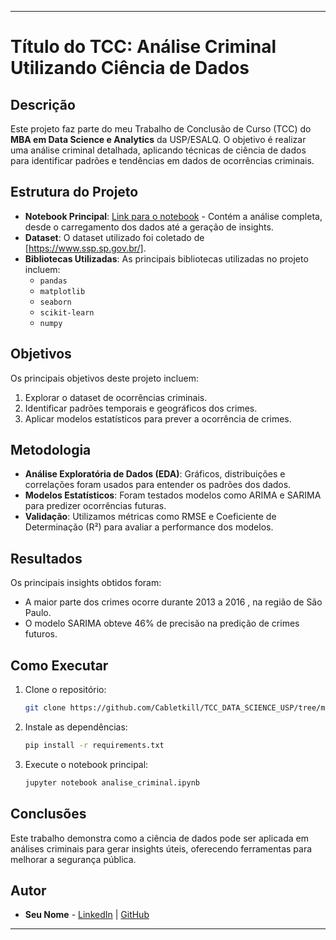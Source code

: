  ---

# Título do TCC: Análise Criminal Utilizando Ciência de Dados

## Descrição

Este projeto faz parte do meu Trabalho de Conclusão de Curso (TCC) do **MBA em Data Science e Analytics** da USP/ESALQ. O objetivo é realizar uma análise criminal detalhada, aplicando técnicas de ciência de dados para identificar padrões e tendências em dados de ocorrências criminais.

## Estrutura do Projeto

- **Notebook Principal**: [Link para o notebook](https://github.com/Cabletkill/TCC_DATA_SCIENCE_USP/tree/main) - Contém a análise completa, desde o carregamento dos dados até a geração de insights.
- **Dataset**: O dataset utilizado foi coletado de [https://www.ssp.sp.gov.br/].
- **Bibliotecas Utilizadas**: As principais bibliotecas utilizadas no projeto incluem:
  - `pandas`
  - `matplotlib`
  - `seaborn`
  - `scikit-learn`
  - `numpy`

## Objetivos

Os principais objetivos deste projeto incluem:
1. Explorar o dataset de ocorrências criminais.
2. Identificar padrões temporais e geográficos dos crimes.
3. Aplicar modelos estatísticos para prever a ocorrência de crimes.

## Metodologia

- **Análise Exploratória de Dados (EDA)**: Gráficos, distribuições e correlações foram usados para entender os padrões dos dados.
- **Modelos Estatísticos**: Foram testados modelos como ARIMA e SARIMA para predizer ocorrências futuras.
- **Validação**: Utilizamos métricas como RMSE e Coeficiente de Determinação (R²) para avaliar a performance dos modelos.

## Resultados

Os principais insights obtidos foram:
- A maior parte dos crimes ocorre durante 2013 a 2016 , na região de São Paulo.
- O modelo SARIMA obteve 46% de precisão na predição de crimes futuros.

## Como Executar

1. Clone o repositório:
   ```bash
   git clone https://github.com/Cabletkill/TCC_DATA_SCIENCE_USP/tree/main
   ```
2. Instale as dependências:
   ```bash
   pip install -r requirements.txt
   ```
3. Execute o notebook principal:
   ```bash
   jupyter notebook analise_criminal.ipynb
   ```

## Conclusões

Este trabalho demonstra como a ciência de dados pode ser aplicada em análises criminais para gerar insights úteis, oferecendo ferramentas para melhorar a segurança pública. 

## Autor

- **Seu Nome** - [LinkedIn](https://www.linkedin.com/in/ricardo-de-souza-silva/) | [GitHub](https://github.com/Cabletkill)

---
 
